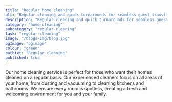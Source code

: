 ```yaml
---
title: "Regular home cleaning"
alt: "Regular cleaning and quick turnarounds for seamless guest transitions"
description: "Regular cleaning and quick turnarounds for seamless guest transitions"
category: "home-cleaning"
subcategory: "regular-cleaning"
task: "regular-cleaning"
image: "/blogs-img/blog.jpg"
ogImage: "ogimage"
colour: "green"
pathtxt: "Regular cleaning"
published: true
---
```

Our home cleaning service is perfect for those who want their homes cleaned on a regular basis. Our experienced cleaners focus on all areas of your home, from dusting and vacuuming to cleaning kitchens and bathrooms. We ensure every room is spotless, creating a fresh and welcoming environment for you and your family.